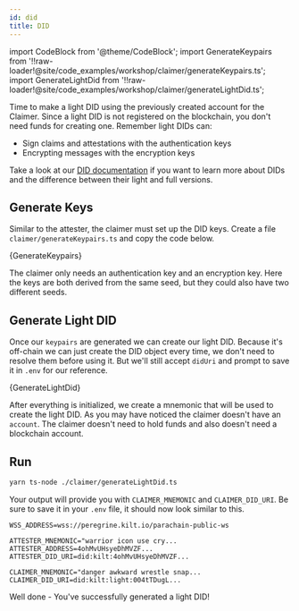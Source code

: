 ```yaml
---
id: did
title: DID
---
```


import CodeBlock from '@theme/CodeBlock';
import GenerateKeypairs from '!!raw-loader!@site/code_examples/workshop/claimer/generateKeypairs.ts';
import GenerateLightDid from '!!raw-loader!@site/code_examples/workshop/claimer/generateLightDid.ts';

Time to make a light DID using the previously created account for the <span className="label-role claimer">Claimer</span>.
Since a light DID is not registered on the blockchain, you don't need funds for creating one.
Remember light DIDs can:

- Sign claims and attestations with the authentication keys
- Encrypting messages with the encryption keys

Take a look at our [DID documentation](../../../develop/01_sdk/02_cookbook/01_dids/01_light_did_creation.md) if you want to learn more about DIDs and the difference between their light and full versions.

## Generate Keys

Similar to the attester, the claimer must set up the DID keys.
Create a file `claimer/generateKeypairs.ts` and copy the code below.

<CodeBlock className="language-js" title="claimer/generateKeypairs.ts">
  {GenerateKeypairs}
</CodeBlock>

The claimer only needs an authentication key and an encryption key.
Here the keys are both derived from the same seed, but they could also have two different seeds.

## Generate Light DID

Once our `keypairs` are generated we can create our light DID.
Because it's off-chain we can just create the DID object every time, we don't need to resolve them before using it.
But we'll still accept `didUri` and prompt to save it in `.env` for our reference.

<CodeBlock className="language-js" title="claimer/generateLightDid.ts">
  {GenerateLightDid}
</CodeBlock>

After everything is initialized, we create a mnemonic that will be used to create the light DID.
As you may have noticed the claimer doesn't have an `account`.
The claimer doesn't need to hold funds and also doesn't need a blockchain account.

## Run

```bash
yarn ts-node ./claimer/generateLightDid.ts
```

Your output will provide you with `CLAIMER_MNEMONIC` and `CLAIMER_DID_URI`.
Be sure to save it in your `.env` file, it should now look similar to this.

```env title=".env"
WSS_ADDRESS=wss://peregrine.kilt.io/parachain-public-ws

ATTESTER_MNEMONIC="warrior icon use cry...
ATTESTER_ADDRESS=4ohMvUHsyeDhMVZF...
ATTESTER_DID_URI=did:kilt:4ohMvUHsyeDhMVZF...

CLAIMER_MNEMONIC="danger awkward wrestle snap...
CLAIMER_DID_URI=did:kilt:light:004tTDugL...
```

Well done - You've successfully generated a light DID!

